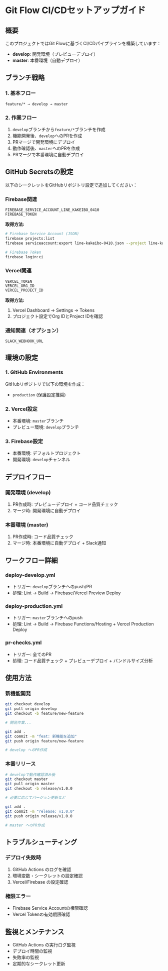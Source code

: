 # Git Flow CI/CDセットアップガイド

## 概要

このプロジェクトではGit Flowに基づくCI/CDパイプラインを構築しています：

- **develop**: 開発環境（プレビューデプロイ）
- **master**: 本番環境（自動デプロイ）

## ブランチ戦略

### 1. 基本フロー
```
feature/* → develop → master
```

### 2. 作業フロー
1. `develop`ブランチから`feature/*`ブランチを作成
2. 機能開発後、`develop`へのPRを作成
3. PRマージで開発環境にデプロイ
4. 動作確認後、`master`へのPRを作成
5. PRマージで本番環境に自動デプロイ

## GitHub Secretsの設定

以下のシークレットをGitHubリポジトリ設定で追加してください：

### Firebase関連
```
FIREBASE_SERVICE_ACCOUNT_LINE_KAKEIBO_0410
FIREBASE_TOKEN
```

**取得方法:**
```bash
# Firebase Service Account (JSON)
firebase projects:list
firebase serviceaccount:export line-kakeibo-0410.json --project line-kakeibo-0410

# Firebase Token
firebase login:ci
```

### Vercel関連
```
VERCEL_TOKEN
VERCEL_ORG_ID  
VERCEL_PROJECT_ID
```

**取得方法:**
1. Vercel Dashboard → Settings → Tokens
2. プロジェクト設定でOrg IDとProject IDを確認

### 通知関連（オプション）
```
SLACK_WEBHOOK_URL
```

## 環境の設定

### 1. GitHub Environments
GitHubリポジトリで以下の環境を作成：
- `production` (保護設定推奨)

### 2. Vercel設定
- 本番環境: `master`ブランチ
- プレビュー環境: `develop`ブランチ

### 3. Firebase設定
- 本番環境: デフォルトプロジェクト
- 開発環境: `develop`チャンネル

## デプロイフロー

### 開発環境 (develop)
1. PR作成時: プレビューデプロイ + コード品質チェック
2. マージ時: 開発環境に自動デプロイ

### 本番環境 (master)
1. PR作成時: コード品質チェック
2. マージ時: 本番環境に自動デプロイ + Slack通知

## ワークフロー詳細

### deploy-develop.yml
- トリガー: `develop`ブランチへのpush/PR
- 処理: Lint → Build → Firebase/Vercel Preview Deploy

### deploy-production.yml  
- トリガー: `master`ブランチへのpush
- 処理: Lint → Build → Firebase Functions/Hosting + Vercel Production Deploy

### pr-checks.yml
- トリガー: 全てのPR
- 処理: コード品質チェック + プレビューデプロイ + バンドルサイズ分析

## 使用方法

### 新機能開発
```bash
git checkout develop
git pull origin develop
git checkout -b feature/new-feature

# 開発作業...

git add .
git commit -m "feat: 新機能を追加"
git push origin feature/new-feature

# develop へのPR作成
```

### 本番リリース
```bash
# developで動作確認済み後
git checkout master
git pull origin master
git checkout -b release/v1.0.0

# 必要に応じてバージョン更新など

git add .
git commit -m "release: v1.0.0"
git push origin release/v1.0.0

# master へのPR作成
```

## トラブルシューティング

### デプロイ失敗時
1. GitHub Actions のログを確認
2. 環境変数・シークレットの設定確認
3. Vercel/Firebase の設定確認

### 権限エラー
- Firebase Service Accountの権限確認
- Vercel Tokenの有効期限確認

## 監視とメンテナンス

- GitHub Actions の実行ログ監視
- デプロイ時間の監視
- 失敗率の監視
- 定期的なシークレット更新